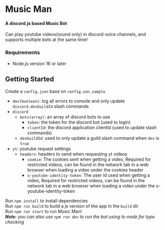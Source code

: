 # Music Man
#### A discord.js based Music Bot
Can play youtube videos(sound only) in discord voice channels, and supports multiple bots at the same time!

### Requirements
- Node.js version 16 or later

## Getting Started
Create a `config.json` base on `config.son.sample`  
- `dev(boolean)`: log all errors to console and only update `discord.devGuildId` slash commands
- `discord`
    * `bots(array)`: an array of discord bots to use
        * `token`: the token for the discord bot (used to login)
        * `clientId`: the discord application clientId (used to update slash commands)
    * `devGuildId`: used to only update a guild slash command when `dev` is `true`
- `yt`: youtube request settings
    * `headers`: headers to send when requesting yt videos
        * `cookie`: The cookies sent when getting a video, Required for restricted videos, can be found in the network tab in a web browser when loading a video under the cookies header  
        * `x-youtube-identity-token`: The user id used when getting a video, Required for restricted videos, can be found in the network tab in a web browser when loading a video under the x-youtube-identity-token  

Run `npm install` to install dependencies  
Run `npm run build` to build a js version of the app in the `build` dir  
Run `npm run start` to run Music Man!  
***Note**: you can also use `npm run dev` to run the bot using ts-node for type checking*
